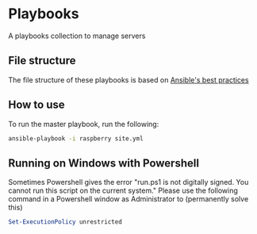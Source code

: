 # Playbooks
A playbooks collection to manage servers

## File structure
The file structure of these playbooks is based on [Ansible's best practices](https://docs.ansible.com/ansible/latest/user_guide/playbooks_best_practices.html)


## How to use
To run the master playbook, run the following:
```bash
ansible-playbook -i raspberry site.yml
```


## Running on Windows with Powershell
Sometimes Powershell gives the error "run.ps1 is not digitally signed. You cannot run this script on the current system."
Please use the following command in a Powershell window as Administrator to (permanently solve this)
```powershell
Set-ExecutionPolicy unrestricted
```

